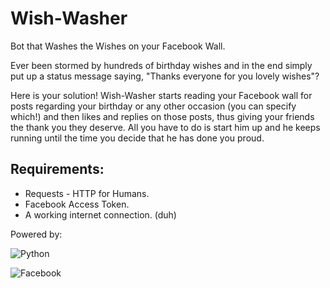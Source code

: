 Wish-Washer
===========

Bot that Washes the Wishes on your Facebook Wall.



Ever been stormed by hundreds of birthday wishes and in the end simply put up a status message saying, "Thanks everyone for you lovely wishes"?

Here is your solution! Wish-Washer starts reading your Facebook wall for posts regarding your birthday or any other occasion (you can specify which!) and then likes and replies on those posts, thus giving your friends the thank you they deserve. All you have to do is start him up and he keeps running until the time you decide that he has done you proud.


Requirements:
-------------

- Requests - HTTP for Humans.
- Facebook Access Token.
- A working internet connection. (duh)




Powered by:

![Python](http://upload.wikimedia.org/wikipedia/commons/thumb/c/c3/Python-logo-notext.svg/40px-Python-logo-notext.svg.png "Python")

![Facebook](http://musically.com/wp-content/uploads/2012/11/Facebook-logo-47x47.jpg "Facebook")
